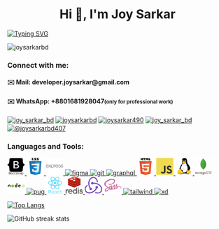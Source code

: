 <h1 align="center">Hi 👋, I'm Joy Sarkar</h1>
<a href="https://git.io/typing-svg"><img src="https://readme-typing-svg.demolab.com?font=Fira+Code&size=24&pause=1000&width=1000&height=100&lines=A+passionate+MERN+Stack+Developer+from+Bangladesh.;With+having+5+years+of+experience.;And+also+working+as+a+MERN+Stack+Developer+at+Techanalyzen." alt="Typing SVG" /></a>

<p align="left"> <img src="https://komarev.com/ghpvc/?username=joysarkarbd&label=Profile%20views&color=0e75b6&style=flat" alt="joysarkarbd" /> </p>

<!-- <p align="left"> <a href="https://github.com/ryo-ma/github-profile-trophy"><img src="https://github-profile-trophy.vercel.app/?username=joysarkarbd" alt="joysarkarbd" /></a> </p> -->

<!-- <p align="left"> <a href="https://twitter.com/joy_sarkar_bd" target="blank"><img src="https://img.shields.io/twitter/follow/joy_sarkar_bd?logo=twitter&style=for-the-badge" alt="joy_sarkar_bd" /></a> </p> -->

<h3 align="left">Connect with me:</h3>
<h4>✉️ Mail: developer.joysarkar@gmail.com</h4>
<h4>✉️ WhatsApp: +8801681928047<small>(only for professional work)</small></h4>

<p align="left">
<a href="https://twitter.com/joy_sarkar_bd" target="blank"><img align="center" src="https://raw.githubusercontent.com/rahuldkjain/github-profile-readme-generator/master/src/images/icons/Social/twitter.svg" alt="joy_sarkar_bd" height="30" width="40" /></a>
<a href="https://linkedin.com/in/joysarkarbd" target="blank"><img align="center" src="https://raw.githubusercontent.com/rahuldkjain/github-profile-readme-generator/master/src/images/icons/Social/linked-in-alt.svg" alt="joysarkarbd" height="30" width="40" /></a>
<a href="https://fb.com/joysarkar490" target="blank"><img align="center" src="https://raw.githubusercontent.com/rahuldkjain/github-profile-readme-generator/master/src/images/icons/Social/facebook.svg" alt="joysarkar490" height="30" width="40" /></a>
<a href="https://instagram.com/joy_sarkar_bd" target="blank"><img align="center" src="https://raw.githubusercontent.com/rahuldkjain/github-profile-readme-generator/master/src/images/icons/Social/instagram.svg" alt="joy_sarkar_bd" height="30" width="40" /></a>
<a href="https://medium.com/@joysarkarbd407" target="blank"><img align="center" src="https://raw.githubusercontent.com/rahuldkjain/github-profile-readme-generator/master/src/images/icons/Social/medium.svg" alt="@joysarkarbd407" height="30" width="40" /></a>
</p>

<h3 align="left">Languages and Tools:</h3>
<p align="left"> <a href="https://getbootstrap.com" target="_blank" rel="noreferrer"> <img src="https://raw.githubusercontent.com/devicons/devicon/master/icons/bootstrap/bootstrap-plain-wordmark.svg" alt="bootstrap" width="40" height="40"/> </a> <a href="https://www.w3schools.com/css/" target="_blank" rel="noreferrer"> <img src="https://raw.githubusercontent.com/devicons/devicon/master/icons/css3/css3-original-wordmark.svg" alt="css3" width="40" height="40"/> </a> <a href="https://expressjs.com" target="_blank" rel="noreferrer"> <img src="https://raw.githubusercontent.com/devicons/devicon/master/icons/express/express-original-wordmark.svg" alt="express" width="40" height="40"/> </a> <a href="https://www.figma.com/" target="_blank" rel="noreferrer"> <img src="https://www.vectorlogo.zone/logos/figma/figma-icon.svg" alt="figma" width="40" height="40"/> </a> <a href="https://git-scm.com/" target="_blank" rel="noreferrer"> <img src="https://www.vectorlogo.zone/logos/git-scm/git-scm-icon.svg" alt="git" width="40" height="40"/> </a> <a href="https://graphql.org" target="_blank" rel="noreferrer"> <img src="https://www.vectorlogo.zone/logos/graphql/graphql-icon.svg" alt="graphql" width="40" height="40"/> </a> <a href="https://www.w3.org/html/" target="_blank" rel="noreferrer"> <img src="https://raw.githubusercontent.com/devicons/devicon/master/icons/html5/html5-original-wordmark.svg" alt="html5" width="40" height="40"/> </a> <a href="https://developer.mozilla.org/en-US/docs/Web/JavaScript" target="_blank" rel="noreferrer"> <img src="https://raw.githubusercontent.com/devicons/devicon/master/icons/javascript/javascript-original.svg" alt="javascript" width="40" height="40"/> </a> <a href="https://www.linux.org/" target="_blank" rel="noreferrer"> <img src="https://raw.githubusercontent.com/devicons/devicon/master/icons/linux/linux-original.svg" alt="linux" width="40" height="40"/> </a> <a href="https://www.mongodb.com/" target="_blank" rel="noreferrer"> <img src="https://raw.githubusercontent.com/devicons/devicon/master/icons/mongodb/mongodb-original-wordmark.svg" alt="mongodb" width="40" height="40"/> </a> <a href="https://nodejs.org" target="_blank" rel="noreferrer"> <img src="https://raw.githubusercontent.com/devicons/devicon/master/icons/nodejs/nodejs-original-wordmark.svg" alt="nodejs" width="40" height="40"/> </a> <a href="https://pugjs.org" target="_blank" rel="noreferrer"> <img src="https://cdn.worldvectorlogo.com/logos/pug.svg" alt="pug" width="40" height="40"/> </a> <a href="https://reactjs.org/" target="_blank" rel="noreferrer"> <img src="https://raw.githubusercontent.com/devicons/devicon/master/icons/react/react-original-wordmark.svg" alt="react" width="40" height="40"/> </a> <a href="https://redis.io" target="_blank" rel="noreferrer"> <img src="https://raw.githubusercontent.com/devicons/devicon/master/icons/redis/redis-original-wordmark.svg" alt="redis" width="40" height="40"/> </a> <a href="https://redux.js.org" target="_blank" rel="noreferrer"> <img src="https://raw.githubusercontent.com/devicons/devicon/master/icons/redux/redux-original.svg" alt="redux" width="40" height="40"/> </a> <a href="https://sass-lang.com" target="_blank" rel="noreferrer"> <img src="https://raw.githubusercontent.com/devicons/devicon/master/icons/sass/sass-original.svg" alt="sass" width="40" height="40"/> </a> <a href="https://tailwindcss.com/" target="_blank" rel="noreferrer"> <img src="https://www.vectorlogo.zone/logos/tailwindcss/tailwindcss-icon.svg" alt="tailwind" width="40" height="40"/> </a> <a href="https://www.adobe.com/products/xd.html" target="_blank" rel="noreferrer"> <img src="https://cdn.worldvectorlogo.com/logos/adobe-xd.svg" alt="xd" width="40" height="40"/> </a> </p>

[![Top Langs](https://github-readme-stats.vercel.app/api/top-langs/?username=joysarkarbd&show_icons=true&theme=merko)](https://github.com/anuraghazra/github-readme-stats) 

<!-- ![Anurag's GitHub stats](https://github-readme-stats.vercel.app/api?username=joysarkarbd&show_icons=true&theme=merko) --> 

![GitHub streak stats](https://github-readme-streak-stats.herokuapp.com/?user=joysarkarbd&show_icons=true&theme=merko)

<!-- <p><img align="left" src="https://github-readme-stats.vercel.app/api/top-langs?username=joysarkarbd&show_icons=true&locale=en&layout=compact" alt="joysarkarbd" /></p>

<p>&nbsp;<img align="center" src="https://github-readme-stats.vercel.app/api?username=joysarkarbd&show_icons=true&locale=en" alt="joysarkarbd" /></p>

<p><img align="center" src="https://github-readme-streak-stats.herokuapp.com/?user=joysarkarbd&" alt="joysarkarbd" /></p> -->
